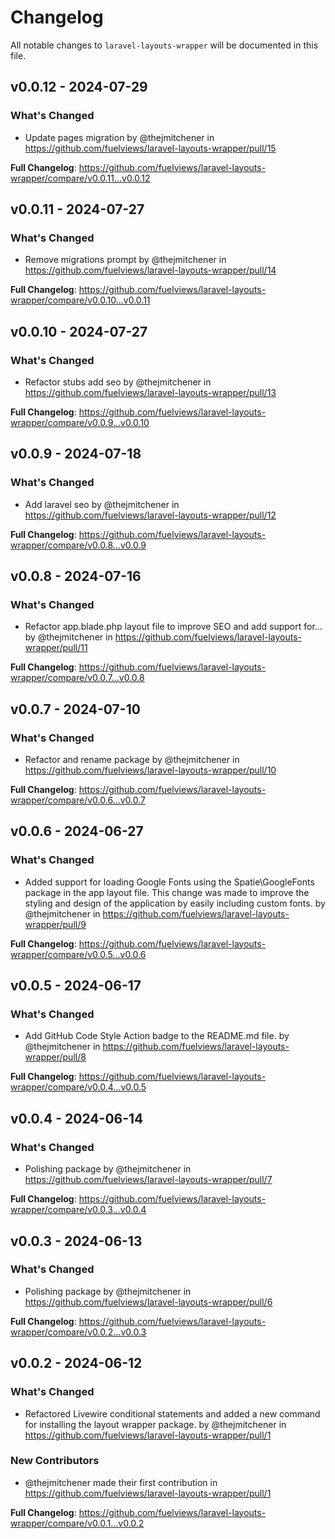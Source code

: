 # Changelog

All notable changes to `laravel-layouts-wrapper` will be documented in this file.

## v0.0.12 - 2024-07-29

### What's Changed

* Update pages migration by @thejmitchener in https://github.com/fuelviews/laravel-layouts-wrapper/pull/15

**Full Changelog**: https://github.com/fuelviews/laravel-layouts-wrapper/compare/v0.0.11...v0.0.12

## v0.0.11 - 2024-07-27

### What's Changed

* Remove migrations prompt by @thejmitchener in https://github.com/fuelviews/laravel-layouts-wrapper/pull/14

**Full Changelog**: https://github.com/fuelviews/laravel-layouts-wrapper/compare/v0.0.10...v0.0.11

## v0.0.10 - 2024-07-27

### What's Changed

* Refactor stubs add seo by @thejmitchener in https://github.com/fuelviews/laravel-layouts-wrapper/pull/13

**Full Changelog**: https://github.com/fuelviews/laravel-layouts-wrapper/compare/v0.0.9...v0.0.10

## v0.0.9 - 2024-07-18

### What's Changed

* Add laravel seo by @thejmitchener in https://github.com/fuelviews/laravel-layouts-wrapper/pull/12

**Full Changelog**: https://github.com/fuelviews/laravel-layouts-wrapper/compare/v0.0.8...v0.0.9

## v0.0.8 - 2024-07-16

### What's Changed

* Refactor app.blade.php layout file to improve SEO and add support for… by @thejmitchener in https://github.com/fuelviews/laravel-layouts-wrapper/pull/11

**Full Changelog**: https://github.com/fuelviews/laravel-layouts-wrapper/compare/v0.0.7...v0.0.8

## v0.0.7 - 2024-07-10

### What's Changed

* Refactor and rename package by @thejmitchener in https://github.com/fuelviews/laravel-layouts-wrapper/pull/10

**Full Changelog**: https://github.com/fuelviews/laravel-layouts-wrapper/compare/v0.0.6...v0.0.7

## v0.0.6 - 2024-06-27

### What's Changed

* Added support for loading Google Fonts using the Spatie\GoogleFonts package in the app layout file. This change was made to improve the styling and design of the application by easily including custom fonts. by @thejmitchener in https://github.com/fuelviews/laravel-layouts-wrapper/pull/9

**Full Changelog**: https://github.com/fuelviews/laravel-layouts-wrapper/compare/v0.0.5...v0.0.6

## v0.0.5 - 2024-06-17

### What's Changed

* Add GitHub Code Style Action badge to the README.md file. by @thejmitchener in https://github.com/fuelviews/laravel-layouts-wrapper/pull/8

**Full Changelog**: https://github.com/fuelviews/laravel-layouts-wrapper/compare/v0.0.4...v0.0.5

## v0.0.4 - 2024-06-14

### What's Changed

* Polishing package by @thejmitchener in https://github.com/fuelviews/laravel-layouts-wrapper/pull/7

**Full Changelog**: https://github.com/fuelviews/laravel-layouts-wrapper/compare/v0.0.3...v0.0.4

## v0.0.3 - 2024-06-13

### What's Changed

* Polishing package by @thejmitchener in https://github.com/fuelviews/laravel-layouts-wrapper/pull/6

**Full Changelog**: https://github.com/fuelviews/laravel-layouts-wrapper/compare/v0.0.2...v0.0.3

## v0.0.2 - 2024-06-12

### What's Changed

* Refactored Livewire conditional statements and added a new command for installing the layout wrapper package. by @thejmitchener in https://github.com/fuelviews/laravel-layouts-wrapper/pull/1

### New Contributors

* @thejmitchener made their first contribution in https://github.com/fuelviews/laravel-layouts-wrapper/pull/1

**Full Changelog**: https://github.com/fuelviews/laravel-layouts-wrapper/compare/v0.0.1...v0.0.2
